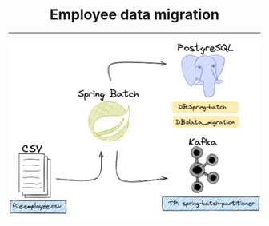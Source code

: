 <div align="center">

# Employee data migration
<hr>

![Core Architeture](files/readme/core/core.png)
</div>